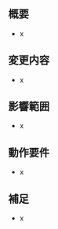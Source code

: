 <!-- あくまでテンプレートなので必ずしもすべての項目を埋めなくてよい -->

## 概要

<!-- 変更の目的 もしくは 関連する Issue 番号 -->
- x

## 変更内容

<!-- ビューの変更がある場合はスクショによる比較などがあるとわかりやすい -->
- x

## 影響範囲

<!-- この関数を変更したのでこの機能にも影響がある、など -->
- x

## 動作要件

<!-- 動作に必要な 環境変数 / 依存関係 / DBの更新 など -->
- x

## 補足

<!-- レビューをする際に見てほしい点、ローカル環境で試す際の注意点、など -->
- x
